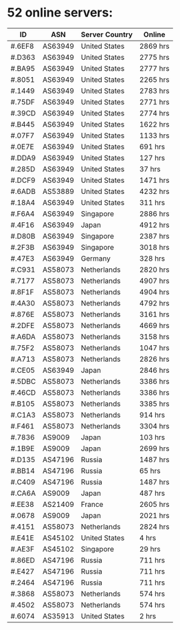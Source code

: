 # 52 online servers:

| ID | ASN | Server Country | Online |
| ------ | ------ | ------ | ------ |
| #.6EF8 | AS63949 | United States | 2869 hrs |
| #.D363 | AS63949 | United States | 2775 hrs |
| #.BA95 | AS63949 | United States | 2777 hrs |
| #.8051 | AS63949 | United States | 2265 hrs |
| #.1449 | AS63949 | United States | 2783 hrs |
| #.75DF | AS63949 | United States | 2771 hrs |
| #.39CD | AS63949 | United States | 2774 hrs |
| #.B445 | AS63949 | United States | 1622 hrs |
| #.07F7 | AS63949 | United States | 1133 hrs |
| #.0E7E | AS63949 | United States | 691 hrs |
| #.DDA9 | AS63949 | United States | 127 hrs |
| #.285D | AS63949 | United States | 37 hrs |
| #.DCF9 | AS63949 | United States | 1471 hrs |
| #.6ADB | AS53889 | United States | 4232 hrs |
| #.18A4 | AS63949 | United States | 311 hrs |
| #.F6A4 | AS63949 | Singapore | 2886 hrs |
| #.4F16 | AS63949 | Japan | 4912 hrs |
| #.D80B | AS63949 | Singapore | 2387 hrs |
| #.2F3B | AS63949 | Singapore | 3018 hrs |
| #.47E3 | AS63949 | Germany | 328 hrs |
| #.C931 | AS58073 | Netherlands | 2820 hrs |
| #.7177 | AS58073 | Netherlands | 4907 hrs |
| #.8F1F | AS58073 | Netherlands | 4904 hrs |
| #.4A30 | AS58073 | Netherlands | 4792 hrs |
| #.876E | AS58073 | Netherlands | 3161 hrs |
| #.2DFE | AS58073 | Netherlands | 4669 hrs |
| #.A6DA | AS58073 | Netherlands | 3158 hrs |
| #.75F2 | AS58073 | Netherlands | 1047 hrs |
| #.A713 | AS58073 | Netherlands | 2826 hrs |
| #.CE05 | AS63949 | Japan | 2846 hrs |
| #.5DBC | AS58073 | Netherlands | 3386 hrs |
| #.46CD | AS58073 | Netherlands | 3386 hrs |
| #.B105 | AS58073 | Netherlands | 3385 hrs |
| #.C1A3 | AS58073 | Netherlands | 914 hrs |
| #.F461 | AS58073 | Netherlands | 3304 hrs |
| #.7836 | AS9009 | Japan | 103 hrs |
| #.1B9E | AS9009 | Japan | 2699 hrs |
| #.D135 | AS47196 | Russia | 1487 hrs |
| #.BB14 | AS47196 | Russia | 65 hrs |
| #.C409 | AS47196 | Russia | 1487 hrs |
| #.CA6A | AS9009 | Japan | 487 hrs |
| #.EE38 | AS21409 | France | 2605 hrs |
| #.0678 | AS9009 | Japan | 2021 hrs |
| #.4151 | AS58073 | Netherlands | 2824 hrs |
| #.E41E | AS45102 | United States | 4 hrs |
| #.AE3F | AS45102 | Singapore | 29 hrs |
| #.86ED | AS47196 | Russia | 711 hrs |
| #.E427 | AS47196 | Russia | 711 hrs |
| #.2464 | AS47196 | Russia | 711 hrs |
| #.3868 | AS58073 | Netherlands | 574 hrs |
| #.4502 | AS58073 | Netherlands | 574 hrs |
| #.6074 | AS35913 | United States | 2 hrs |

